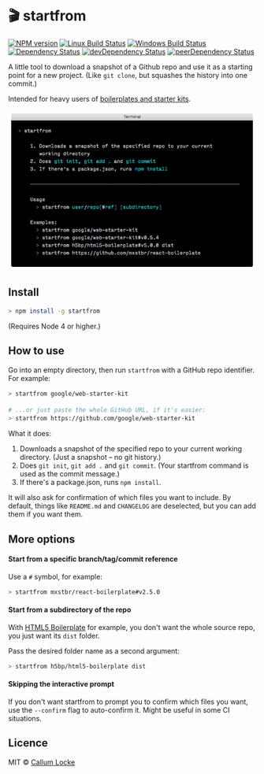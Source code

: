 # 🎬 startfrom

[![NPM version][npm-image]][npm-url] [![Linux Build Status][travis-image]][travis-url] [![Windows Build Status][appveyor-image]][appveyor-url] [![Dependency Status][depstat-image]][depstat-url] [![devDependency Status][devdepstat-image]][devdepstat-url] [![peerDependency Status][peerdepstat-image]][peerdepstat-url]

A little tool to download a snapshot of a Github repo and use it as a starting point for a new project. (Like `git clone`, but squashes the history into one commit.)

Intended for heavy users of [boilerplates and starter kits].

![screenshot]

## Install

```sh
> npm install -g startfrom
```

(Requires Node 4 or higher.)

## How to use

Go into an empty directory, then run `startfrom` with a GitHub repo identifier.  For example:

```sh
> startfrom google/web-starter-kit

# ...or just paste the whole GitHub URL, if it's easier:
> startfrom https://github.com/google/web-starter-kit
```

What it does:

1. Downloads a snapshot of the specified repo to your current working directory. (Just a snapshot – no git history.)
2. Does `git init`, `git add .` and `git commit`. (Your startfrom command is used as the commit message.)
3. If there's a package.json, runs `npm install`.

It will also ask for confirmation of which files you want to include. By default, things like `README.md` and `CHANGELOG` are deselected, but you can add them if you want them.

## More options

#### Start from a specific branch/tag/commit reference

Use a `#` symbol, for example:

```sh
> startfrom mxstbr/react-boilerplate#v2.5.0
```

#### Start from a subdirectory of the repo

With [HTML5 Boilerplate](https://github.com/h5bp/html5-boilerplate) for example, you don't want the whole source repo, you just want its `dist` folder.

Pass the desired folder name as a second argument:

```sh
> startfrom h5bp/html5-boilerplate dist
```

#### Skipping the interactive prompt

If you don't want startfrom to prompt you to confirm which files you want, use the `--confirm` flag to auto-confirm it. Might be useful in some CI situations.

## Licence

MIT © [Callum Locke](http://callumlocke.com/)

[boilerplates and starter kits]: https://github.com/melvin0008/awesome-projects-boilerplates
[screenshot]: screenshot.png
[HTML5 Boilerplate]: https://github.com/h5bp/html5-boilerplate
[Web Starter Kit]: https://github.com/google/web-starter-kit

<!-- badge URLs -->
[npm-url]: https://npmjs.org/package/startfrom
[npm-image]: https://img.shields.io/npm/v/startfrom.svg?style=flat-square

[travis-url]: https://travis-ci.org/callumlocke/startfrom
[travis-image]: https://img.shields.io/travis/callumlocke/startfrom.svg?style=flat-square&label=Linux

[appveyor-url]: https://ci.appveyor.com/project/callumlocke/startfrom
[appveyor-image]: https://img.shields.io/appveyor/ci/callumlocke/startfrom/master.svg?style=flat-square&label=Windows

[depstat-url]: https://david-dm.org/callumlocke/startfrom
[depstat-image]: https://img.shields.io/david/callumlocke/startfrom.svg?style=flat-square

[devdepstat-url]: https://david-dm.org/callumlocke/startfrom#info=devDependencies
[devdepstat-image]: https://img.shields.io/david/dev/callumlocke/startfrom.svg?style=flat-square&label=devDeps

[peerdepstat-url]: https://david-dm.org/callumlocke/startfrom#info=peerDependencies
[peerdepstat-image]: https://img.shields.io/david/peer/callumlocke/startfrom.svg?style=flat-square&label=peerDeps
